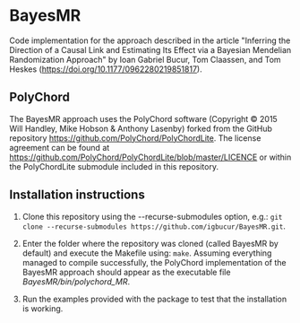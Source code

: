 # BayesMR

Code implementation for the approach described in the article "Inferring the Direction of a Causal Link and Estimating Its Effect via a Bayesian Mendelian Randomization Approach" by Ioan Gabriel Bucur, Tom Claassen, and Tom Heskes (https://doi.org/10.1177/0962280219851817).

## PolyChord
The BayesMR approach uses the PolyChord software (Copyright © 2015 Will Handley, Mike Hobson & Anthony Lasenby) forked from the GitHub repository https://github.com/PolyChord/PolyChordLite. The license agreement can be found at https://github.com/PolyChord/PolyChordLite/blob/master/LICENCE or within the PolyChordLite submodule included in this repository.

## Installation instructions
1. Clone this repository using the --recurse-submodules option, e.g.:
`git clone --recurse-submodules https://github.com/igbucur/BayesMR.git`.

2. Enter the folder where the repository was cloned (called BayesMR by default) and execute the Makefile using: `make`. Assuming everything managed to compile successfully, the PolyChord implementation of the BayesMR approach should appear as the executable file _BayesMR/bin/polychord_MR_.

3. Run the examples provided with the package to test that the installation is working.
